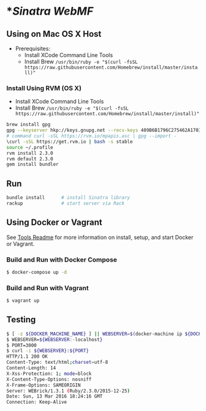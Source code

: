 # **Sinatra WebMF*

## **Using on Mac OS X Host**

* Prerequisites:
  * Install XCode Command Line Tools
  * Install Brew `/usr/bin/ruby -e "$(curl -fsSL https://raw.githubusercontent.com/Homebrew/install/master/install)"`


### **Install Using RVM (OS X)**

* Install XCode Command Line Tools
* Install Brew `/usr/bin/ruby -e "$(curl -fsSL https://raw.githubusercontent.com/Homebrew/install/master/install)"`

```bash
brew install gpg
gpg --keyserver hkp://keys.gnupg.net --recv-keys 409B6B1796C275462A1703113804BB82D39DC0E3
# command curl -sSL https://rvm.io/mpapis.asc | gpg --import -
\curl -sSL https://get.rvm.io | bash -s stable
source ~/.profile
rvm install 2.3.0
rvm default 2.3.0
gem install bundler
```

## **Run**

```bash
bundle install      # install Sinatra library
rackup              # start server via Rack
```
## **Using Docker or Vagrant**

See [Tools Readme](../TOOLS.md) for more information on install, setup, and start Docker or Vagrant.

### **Build and Run with Docker Compose**

```bash
$ docker-compose up -d
```

### **Build and Run with Vagrant**

```bash
$ vagrant up
```

## **Testing**

```bash
$ [ -z ${DOCKER_MACHINE_NAME} ] || WEBSERVER=$(docker-machine ip ${DOCKER_MACHINE_NAME})
$ WEBSERVER=${WEBSERVER:-localhost}
$ PORT=3000
$ curl -i ${WEBSERVER}:${PORT}
HTTP/1.1 200 OK
Content-Type: text/html;charset=utf-8
Content-Length: 14
X-Xss-Protection: 1; mode=block
X-Content-Type-Options: nosniff
X-Frame-Options: SAMEORIGIN
Server: WEBrick/1.3.1 (Ruby/2.3.0/2015-12-25)
Date: Sun, 13 Mar 2016 18:24:16 GMT
Connection: Keep-Alive
```
